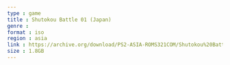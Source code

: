 ```yaml
---
type : game
title : Shutokou Battle 01 (Japan)
genre : 
format : iso
region : asia
link : https://archive.org/download/PS2-ASIA-ROMS321COM/Shutokou%20Battle%2001%20%28Japan%29.7z
size : 1.8GB
---
```


